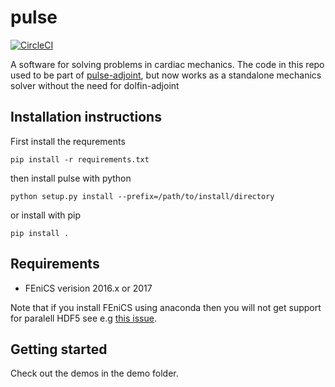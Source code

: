 # pulse
[![CircleCI](https://circleci.com/gh/finsberg/pulse.svg?style=shield)](https://circleci.com/gh/finsberg/pulse)

A software for solving problems in cardiac mechanics.
The code in this repo used to be part of [pulse-adjoint](https://bitbucket.org/finsberg/pulse_adjoint), but now works as a standalone mechanics solver without the need for dolfin-adjoint

## Installation instructions
First install the requrements
```
pip install -r requirements.txt
```
then install pulse with python
```
python setup.py install --prefix=/path/to/install/directory
```
or install with pip
```
pip install .
```

## Requirements
* FEniCS verision 2016.x or 2017

Note that if you install FEniCS using anaconda then you will not get support for paralell HDF5
see e.g [this issue](https://github.com/conda-forge/hdf5-feedstock/issues/51).

## Getting started
Check out the demos in the demo folder.


